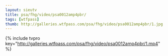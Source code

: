 ```yaml
--- 
layout: sieutv
title: psa/fhg/video/psa0012amp4pbr/
tags: [wtfpass]
thumb: http://galleries.wtfpass.com/psa/fhg/video/psa0012amp4pbr/1.jpg
---
```

{% include tvpro key="http://galleries.wtfpass.com/psa/fhg/video/psa0012amp4pbr/1.mp4" %} 

